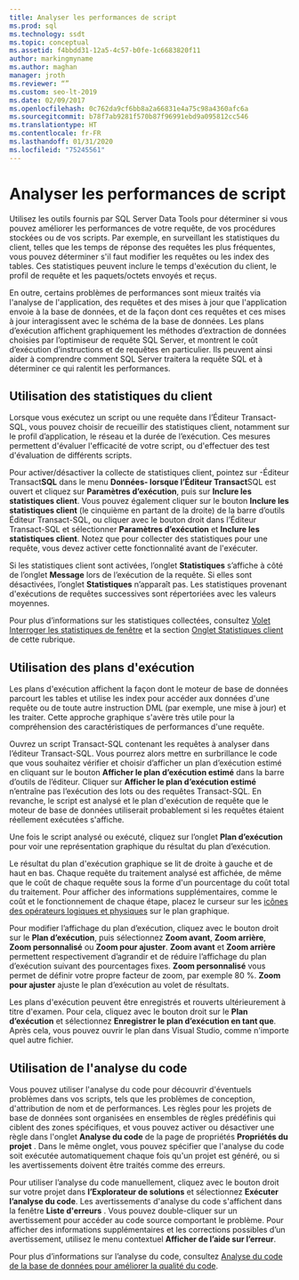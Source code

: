 ```yaml
---
title: Analyser les performances de script
ms.prod: sql
ms.technology: ssdt
ms.topic: conceptual
ms.assetid: f4bbdd31-12a5-4c57-b0fe-1c6683820f11
author: markingmyname
ms.author: maghan
manager: jroth
ms.reviewer: “”
ms.custom: seo-lt-2019
ms.date: 02/09/2017
ms.openlocfilehash: 0c762da9cf6bb8a2a66831e4a75c98a4360afc6a
ms.sourcegitcommit: b78f7ab9281f570b87f96991ebd9a095812cc546
ms.translationtype: HT
ms.contentlocale: fr-FR
ms.lasthandoff: 01/31/2020
ms.locfileid: "75245561"
---
```

# <a name="analyze-script-performance"></a>Analyser les performances de script

Utilisez les outils fournis par SQL Server Data Tools pour déterminer si vous pouvez améliorer les performances de votre requête, de vos procédures stockées ou de vos scripts. Par exemple, en surveillant les statistiques du client, telles que les temps de réponse des requêtes les plus fréquentes, vous pouvez déterminer s'il faut modifier les requêtes ou les index des tables. Ces statistiques peuvent inclure le temps d'exécution du client, le profil de requête et les paquets/octets envoyés et reçus.  
  
En outre, certains problèmes de performances sont mieux traités via l'analyse de l'application, des requêtes et des mises à jour que l'application envoie à la base de données, et de la façon dont ces requêtes et ces mises à jour interagissent avec le schéma de la base de données. Les plans d’exécution affichent graphiquement les méthodes d’extraction de données choisies par l’optimiseur de requête SQL Server, et montrent le coût d’exécution d’instructions et de requêtes en particulier. Ils peuvent ainsi aider à comprendre comment SQL Server traitera la requête SQL et à déterminer ce qui ralentit les performances.  
  
## <a name="using-client-statistics"></a>Utilisation des statistiques du client  
Lorsque vous exécutez un script ou une requête dans l’Éditeur Transact\-SQL, vous pouvez choisir de recueillir des statistiques client, notamment sur le profil d’application, le réseau et la durée de l’exécution. Ces mesures permettent d'évaluer l'efficacité de votre script, ou d'effectuer des test d'évaluation de différents scripts.  
  
Pour activer/désactiver la collecte de statistiques client, pointez sur \-Éditeur Transact**SQL** dans le menu **Données\- lorsque l’Éditeur Transact**SQL est ouvert et cliquez sur **Paramètres d’exécution**, puis sur **Inclure les statistiques client**. Vous pouvez également cliquer sur le bouton **Inclure les statistiques client** (le cinquième en partant de la droite) de la barre d’outils Éditeur Transact\-SQL, ou cliquer avec le bouton droit dans l’Éditeur Transact\-SQL et sélectionner **Paramètres d’exécution** et **Inclure les statistiques client**. Notez que pour collecter des statistiques pour une requête, vous devez activer cette fonctionnalité avant de l'exécuter.  
  
Si les statistiques client sont activées, l’onglet **Statistiques** s’affiche à côté de l’onglet **Message** lors de l’exécution de la requête. Si elles sont désactivées, l’onglet **Statistiques** n’apparaît pas. Les statistiques provenant d'exécutions de requêtes successives sont répertoriées avec les valeurs moyennes.  
  
Pour plus d’informations sur les statistiques collectées, consultez [Volet Interroger les statistiques de fenêtre](https://msdn.microsoft.com/library/aa216969(SQL.80).aspx) et la section [Onglet Statistiques client](https://msdn.microsoft.com/library/aa833205.aspx) de cette rubrique.  
  
## <a name="using-execution-plans"></a>Utilisation des plans d'exécution  
Les plans d'exécution affichent la façon dont le moteur de base de données parcourt les tables et utilise les index pour accéder aux données d'une requête ou de toute autre instruction DML (par exemple, une mise à jour) et les traiter. Cette approche graphique s'avère très utile pour la compréhension des caractéristiques de performances d'une requête.  
  
Ouvrez un script Transact\-SQL contenant les requêtes à analyser dans l’éditeur Transact\-SQL. Vous pourrez alors mettre en surbrillance le code que vous souhaitez vérifier et choisir d’afficher un plan d’exécution estimé en cliquant sur le bouton **Afficher le plan d’exécution estimé** dans la barre d’outils de l’éditeur. Cliquer sur **Afficher le plan d’exécution estimé** n’entraîne pas l’exécution des lots ou des requêtes Transact\-SQL. En revanche, le script est analysé et le plan d'exécution de requête que le moteur de base de données utiliserait probablement si les requêtes étaient réellement exécutées s'affiche.  
  
Une fois le script analysé ou exécuté, cliquez sur l’onglet **Plan d’exécution** pour voir une représentation graphique du résultat du plan d’exécution.  
  
Le résultat du plan d'exécution graphique se lit de droite à gauche et de haut en bas. Chaque requête du traitement analysé est affichée, de même que le coût de chaque requête sous la forme d'un pourcentage du coût total du traitement. Pour afficher des informations supplémentaires, comme le coût et le fonctionnement de chaque étape, placez le curseur sur les [icônes des opérateurs logiques et physiques](https://msdn.microsoft.com/library/ms175913.aspx) sur le plan graphique.  
  
Pour modifier l’affichage du plan d’exécution, cliquez avec le bouton droit sur le **Plan d’exécution**, puis sélectionnez **Zoom avant**, **Zoom arrière**, **Zoom personnalisé** ou **Zoom pour ajuster**. **Zoom avant** et **Zoom arrière** permettent respectivement d’agrandir et de réduire l’affichage du plan d’exécution suivant des pourcentages fixes. **Zoom personnalisé** vous permet de définir votre propre facteur de zoom, par exemple 80 %.  **Zoom pour ajuster** ajuste le plan d’exécution au volet de résultats.  
  
Les plans d'exécution peuvent être enregistrés et rouverts ultérieurement à titre d'examen. Pour cela, cliquez avec le bouton droit sur le **Plan d’exécution** et sélectionnez **Enregistrer le plan d’exécution en tant que**. Après cela, vous pouvez ouvrir le plan dans Visual Studio, comme n'importe quel autre fichier.  
  
## <a name="using-code-analysis"></a>Utilisation de l'analyse du code  
Vous pouvez utiliser l'analyse du code pour découvrir d'éventuels problèmes dans vos scripts, tels que les problèmes de conception, d'attribution de nom et de performances.  Les règles pour les projets de base de données sont organisées en ensembles de règles prédéfinis qui ciblent des zones spécifiques, et vous pouvez activer ou désactiver une règle dans l'onglet **Analyse du code** de la page de propriétés **Propriétés du projet** . Dans le même onglet, vous pouvez spécifier que l'analyse du code soit exécutée automatiquement chaque fois qu'un projet est généré, ou si les avertissements doivent être traités comme des erreurs.  
  
Pour utiliser l’analyse du code manuellement, cliquez avec le bouton droit sur votre projet dans **l’Explorateur de solutions** et sélectionnez **Exécuter l’analyse du code**. Les avertissements d'analyse du code s'affichent dans la fenêtre **Liste d'erreurs** . Vous pouvez double-cliquer sur un avertissement pour accéder au code source comportant le problème. Pour afficher des informations supplémentaires et les corrections possibles d’un avertissement, utilisez le menu contextuel **Afficher de l’aide sur l’erreur**.  
  
Pour plus d’informations sur l’analyse du code, consultez [Analyse du code de la base de données pour améliorer la qualité du code](https://msdn.microsoft.com/library/dd172133.aspx).  
  
